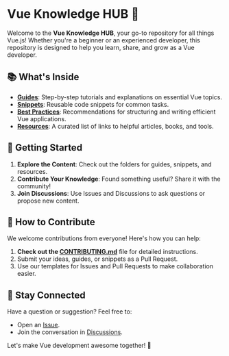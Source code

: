 # Vue Knowledge HUB 🖖

Welcome to the **Vue Knowledge HUB**, your go-to repository for all things Vue.js! Whether you're a beginner or an experienced developer, this repository is designed to help you learn, share, and grow as a Vue developer.

## 📚 What's Inside

- **[Guides](/guides/README.md)**: Step-by-step tutorials and explanations on essential Vue topics.
- **[Snippets](/snippets/README.md)**: Reusable code snippets for common tasks.
- **[Best Practices](/best-practices/README.md)**: Recommendations for structuring and writing efficient Vue applications.
- **[Resources](/resources/README.md)**: A curated list of links to helpful articles, books, and tools.

## 🚀 Getting Started

1. **Explore the Content**: Check out the folders for guides, snippets, and resources.
2. **Contribute Your Knowledge**: Found something useful? Share it with the community!
3. **Join Discussions**: Use Issues and Discussions to ask questions or propose new content.

## 🤝 How to Contribute

We welcome contributions from everyone! Here's how you can help:

1. **Check out the [CONTRIBUTING.md](CONTRIBUTING.md)** file for detailed instructions.
2. Submit your ideas, guides, or snippets as a Pull Request.
3. Use our templates for Issues and Pull Requests to make collaboration easier.

## 💬 Stay Connected

Have a question or suggestion? Feel free to:

- Open an [Issue](https://github.com/organization/vue/issues).
- Join the conversation in [Discussions](https://github.com/organization/vue/discussions).

Let's make Vue development awesome together! 🚀
